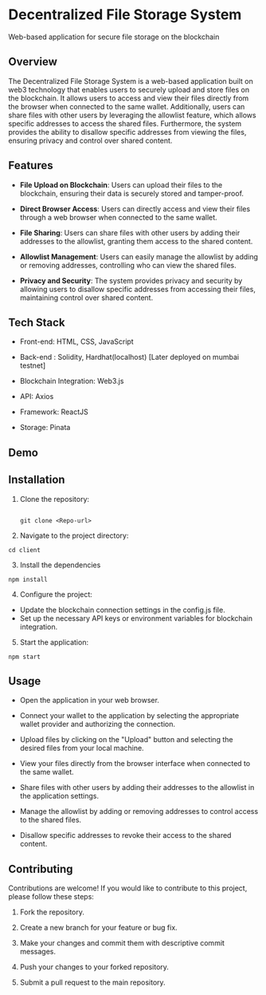 # Decentralized File Storage System

Web-based application for secure file storage on the blockchain

## Overview

The Decentralized File Storage System is a web-based application built on web3 technology that enables users to securely upload and store files on the blockchain. It allows users to access and view their files directly from the browser when connected to the same wallet. Additionally, users can share files with other users by leveraging the allowlist feature, which allows specific addresses to access the shared files. Furthermore, the system provides the ability to disallow specific addresses from viewing the files, ensuring privacy and control over shared content.

## Features

- **File Upload on Blockchain**: Users can upload their files to the blockchain, ensuring their data is securely stored and tamper-proof.

- **Direct Browser Access**: Users can directly access and view their files through a web browser when connected to the same wallet.

- **File Sharing**: Users can share files with other users by adding their addresses to the allowlist, granting them access to the shared content.

- **Allowlist Management**: Users can easily manage the allowlist by adding or removing addresses, controlling who can view the shared files.

- **Privacy and Security**: The system provides privacy and security by allowing users to disallow specific addresses from accessing their files, maintaining control over shared content.

## Tech Stack

- Front-end: HTML, CSS, JavaScript

- Back-end : Solidity, Hardhat(localhost) [Later deployed on mumbai testnet]

- Blockchain Integration: Web3.js

- API: Axios

- Framework: ReactJS

- Storage: Pinata

## Demo


## Installation

1. Clone the repository:

   ```shell

   git clone <Repo-url>

   ```

2. Navigate to the project directory:

```
cd client
```

3. Install the dependencies

```
npm install
```

4. Configure the project:

- Update the blockchain connection settings in the config.js file.
- Set up the necessary API keys or environment variables for blockchain integration.

5. Start the application:

```shell
npm start
```

## Usage

- Open the application in your web browser.

- Connect your wallet to the application by selecting the appropriate wallet provider and authorizing the connection.

- Upload files by clicking on the "Upload" button and selecting the desired files from your local machine.

- View your files directly from the browser interface when connected to the same wallet.

- Share files with other users by adding their addresses to the allowlist in the application settings.

- Manage the allowlist by adding or removing addresses to control access to the shared files.

- Disallow specific addresses to revoke their access to the shared content.

## Contributing

Contributions are welcome! If you would like to contribute to this project, please follow these steps:

1. Fork the repository.

2. Create a new branch for your feature or bug fix.

3. Make your changes and commit them with descriptive commit messages.

4. Push your changes to your forked repository.

5. Submit a pull request to the main repository.


